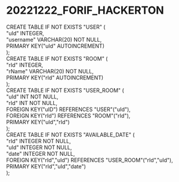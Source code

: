 # 20221222_FORIF_HACKERTON  
CREATE TABLE IF NOT EXISTS "USER" (  
	"uId"	INTEGER,  
	"username"	VARCHAR(20) NOT NULL,  
	PRIMARY KEY("uId" AUTOINCREMENT)  
);  
CREATE TABLE IF NOT EXISTS "ROOM" (  
	"rId"	INTEGER,  
	"rName"	VARCHAR(20) NOT NULL,  
	PRIMARY KEY("rId" AUTOINCREMENT)  
);  
CREATE TABLE IF NOT EXISTS "USER_ROOM" (  
	"uId"	INT NOT NULL,  
	"rId"	INT NOT NULL,  
	FOREIGN KEY("uID") REFERENCES "USER"("uId"),  
	FOREIGN KEY("rId") REFERENCES "ROOM"("rId"),  
	PRIMARY KEY("uId","rId")  
);  
CREATE TABLE IF NOT EXISTS "AVAILABLE_DATE" (  
	"rId"	INTEGER NOT NULL,  
	"uId"	INTEGER NOT NULL,  
	"date"	INTEGER NOT NULL,  
	FOREIGN KEY("rId","uId") REFERENCES "USER_ROOM"("rId","uId"),  
	PRIMARY KEY("rId","uId","date")  
);  
